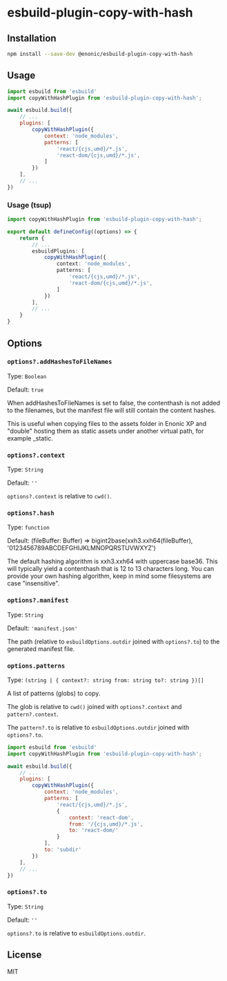 # esbuild-plugin-copy-with-hash

## Installation

```sh
npm install --save-dev @enonic/esbuild-plugin-copy-with-hash
```

## Usage

```javascript
import esbuild from 'esbuild'
import copyWithHashPlugin from 'esbuild-plugin-copy-with-hash';

await esbuild.build({
	// ...
	plugins: [
		copyWithHashPlugin({
			context: 'node_modules',
			patterns: [
				'react/{cjs,umd}/*.js',
				'react-dom/{cjs,umd}/*.js',
			]
		})
	],
	// ...
})
```

### Usage (tsup)

```ts
import copyWithHashPlugin from 'esbuild-plugin-copy-with-hash';

export default defineConfig((options) => {
	return {
		// ...
		esbuildPlugins: [
			copyWithHashPlugin({
				context: 'node_modules',
				patterns: [
					'react/{cjs,umd}/*.js',
					'react-dom/{cjs,umd}/*.js',
				]
			})
		],
		// ...
	}
}
```

## Options

### `options?.addHashesToFileNames`

Type: `Boolean`

Default: `true`

When addHashesToFileNames is set to false, the contenthash is not added to the filenames, but the manifest file will still contain the content hashes.

This is useful when copying files to the assets folder in Enonic XP and "double" hosting them as static assets under another virtual path, for example _static.

### `options?.context`

Type: `String`

Default: `''`

`options?.context` is relative to `cwd()`.

### `options?.hash`

Type: `function`

Default: (fileBuffer: Buffer) => bigint2base(xxh3.xxh64(fileBuffer), '0123456789ABCDEFGHIJKLMNOPQRSTUVWXYZ')

The default hashing algorithm is xxh3.xxh64 with uppercase base36.
This will typically yield a contenthash that is 12 to 13 characters long.
You can provide your own hashing algorithm, keep in mind some filesystems are case "insensitive".

### `options?.manifest`

Type: `String`

Default: `'manifest.json'`

The path (relative to `esbuildOptions.outdir` joined with `options?.to`) to the generated manifest file.

### `options.patterns`

Type: `(string | {
	context?: string
	from: string
	to?: string
})[]`

A list of patterns (globs) to copy.

The glob is relative to `cwd()` joined with `options?.context` and `pattern?.context`.

The `pattern?.to` is relative to `esbuildOptions.outdir` joined with `options?.to`.

```javascript
import esbuild from 'esbuild'
import copyWithHashPlugin from 'esbuild-plugin-copy-with-hash';

await esbuild.build({
	// ...
	plugins: [
		copyWithHashPlugin({
			context: 'node_modules',
			patterns: [
				'react/{cjs,umd}/*.js',
				{
					context: 'react-dom',
					from: '/{cjs,umd}/*.js',
					to: 'react-dom/'
				}
			],
			to: 'subdir'
		})
	],
	// ...
})
```

### `options?.to`

Type: `String`

Default: `''`

`options?.to` is relative to `esbuildOptions.outdir`.

## License

MIT
